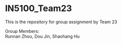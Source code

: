 # IN5100_Team23
This is the repository for group assignment by Team 23

Group Members: \
Runnan Zhou, Dou Jin, Shaohang Hu  


